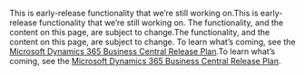 <span data-ttu-id="b5ed3-101">This is early-release functionality that we’re still working on.</span><span class="sxs-lookup"><span data-stu-id="b5ed3-101">This is early-release functionality that we’re still working on.</span></span> <span data-ttu-id="b5ed3-102">The functionality, and the content on this page, are subject to change.</span><span class="sxs-lookup"><span data-stu-id="b5ed3-102">The functionality, and the content on this page, are subject to change.</span></span> <span data-ttu-id="b5ed3-103">To learn what’s coming, see the [Microsoft Dynamics 365 Business Central Release Plan](/dynamics365/release-plans/).</span><span class="sxs-lookup"><span data-stu-id="b5ed3-103">To learn what’s coming, see the [Microsoft Dynamics 365 Business Central Release Plan](/dynamics365/release-plans/).</span></span>